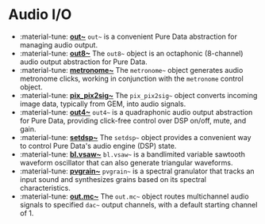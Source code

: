 # Audio I/O

<div class="grid cards" markdown>

- :material-tune: [__out~__](out~.md) `out~` is a convenient Pure Data abstraction for managing audio output.
- :material-tune: [__out8~__](out8~.md) The `out8~` object is an octaphonic (8-channel) audio output abstraction for Pure Data.
- :material-tune: [__metronome~__](metronome~.md) The `metronome~` object generates audio metronome clicks, working in conjunction with the `metronome` control object.
- :material-tune: [__pix_pix2sig~__](pix_pix2sig~.md) The `pix_pix2sig~` object converts incoming image data, typically from GEM, into audio signals.
- :material-tune: [__out4~__](out4~.md) `out4~` is a quadraphonic audio output abstraction for Pure Data, providing click-free control over DSP on/off, mute, and gain.
- :material-tune: [__setdsp~__](setdsp~.md) The `setdsp~` object provides a convenient way to control Pure Data's audio engine (DSP) state.
- :material-tune: [__bl.vsaw~__](bl.vsaw~.md) `bl.vsaw~` is a bandlimited variable sawtooth waveform oscillator that can also generate triangular waveforms.
- :material-tune: [__pvgrain~__](pvgrain~.md) `pvgrain~` is a spectral granulator that tracks an input sound and synthesizes grains based on its spectral characteristics.
- :material-tune: [__out.mc~__](out.mc~.md) The `out.mc~` object routes multichannel audio signals to specified `dac~` output channels, with a default starting channel of 1.

</div>
